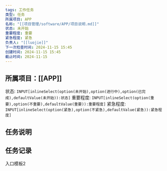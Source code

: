 ```yaml
---
tags: 工作任务
类型: 任务
所属项目: APP
名称: "[[项目管理/software/APP/项目说明.md]]"
状态: 未开始
重要程度: 重要
紧急程度: 紧急
负责人: "[[luojie]]"
下一次检查时间: 2024-11-15 15:45
创建时间: 2024-11-15 15:45
截止时间: 2024-11-15
---
```

## 所属项目：[[APP]]

状态: `INPUT[inlineSelect(option(未开始),option(进行中),option(已完成),defaultValue(未开始)):状态]` 重要程度: `INPUT[inlineSelect(option(重要),option(不重要),defaultValue(重要)):重要程度]` 紧急程度: `INPUT[inlineSelect(option(紧急),option(不紧急),defaultValue(紧急)):紧急程度]`

## 任务说明


## 任务记录

入口模板2
